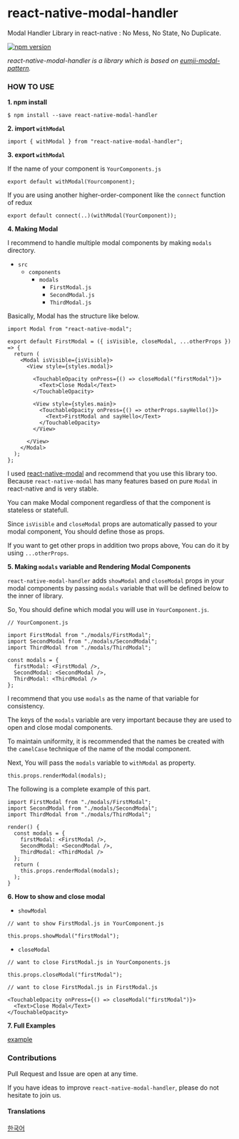 # react-native-modal-handler

Modal Handler Library in react-native : No Mess, No State, No Duplicate.

[![npm version](https://badge.fury.io/js/react-native-modal-handler.svg)](https://badge.fury.io/js/react-native-modal-handler)

*react-native-modal-handler is a library which is based on [eumji-modal-pattern](https://github.com/7772/eumji-modal-pattern?fbclid=IwAR1tArmWXGk5Zo4chu2O8kN729CrKMfZZvJcyJMjuR9fjVFCR2PGeHOjViI).*

### HOW TO USE

**1. npm install**
```
$ npm install --save react-native-modal-handler
```

**2. import `withModal`**
```
import { withModal } from "react-native-modal-handler";
```

**3. export `withModal`**

If the name of your component is `YourComponents.js`

```
export default withModal(Yourcomponent);
```

If you are using another higher-order-component like the `connect` function of redux

```
export default connect(..)(withModal(YourComponent));
```

**4. Making Modal**

I recommend to handle multiple modal components by making `modals` directory.

- `src`
  - `components`
    - `modals`
      - `FirstModal.js`
      - `SecondModal.js`
      - `ThirdModal.js`

Basically, Modal has the structure like below.

```
import Modal from "react-native-modal";

export default FirstModal = ({ isVisible, closeModal, ...otherProps }) => {
  return (
    <Modal isVisible={isVisible}>
      <View style={styles.modal}>

        <TouchableOpacity onPress={() => closeModal("firstModal")}>
          <Text>Close Modal</Text>
        </TouchableOpacity>

        <View style={styles.main}>
          <TouchableOpacity onPress={() => otherProps.sayHello()}>
            <Text>FirstModal and sayHello</Text>
          </TouchableOpacity>
        </View>

      </View>
    </Modal>
  );
};
```

I used [react-native-modal](https://github.com/react-native-community/react-native-modal) and recommend that you use this library too. Because `react-native-modal` has many features based on pure `Modal` in react-native and is very stable.

You can make Modal component regardless of that the component is stateless or statefull.

Since `isVisible` and `closeModal` props are automatically passed to your modal component, You should define those as props.

If you want to get other props in addition two props above, You can do it by using `...otherProps`.

**5. Making `modals` variable and Rendering Modal Components**

`react-native-modal-handler` adds `showModal` and `closeModal` props in your modal components by passing `modals` variable that will be defined below to the inner of library.

So, You should define which modal you will use in `YourComponent.js`.

```
// YourComponent.js

import FirstModal from "./modals/FirstModal";
import SecondModal from "./modals/SecondModal";
import ThirdModal from "./modals/ThirdModal";

const modals = {
  firstModal: <FirstModal />,
  SecondModal: <SecondModal />,
  ThirdModal: <ThirdModal />
};
```

I recommend that you use `modals` as the name of that variable for consistency.

The keys of the `modals` variable are very important because they are used to open and close modal components.

To maintain uniformity, it is recommended that the names be created with the `camelCase` technique of the name of the modal component.

Next, You will pass the `modals` variable to `withModal` as property.

```
this.props.renderModal(modals);
```

The following is a complete example of this part.

```
import FirstModal from "./modals/FirstModal";
import SecondModal from "./modals/SecondModal";
import ThirdModal from "./modals/ThirdModal";

render() {
  const modals = {
    firstModal: <FirstModal />,
    SecondModal: <SecondModal />,
    ThirdModal: <ThirdModal />
  };
  return (
    this.props.renderModal(modals);
  );
}
```

**6. How to show and close modal**

- `showModal`

```
// want to show FirstModal.js in YourComponent.js

this.props.showModal("firstModal");
```

- `closeModal`

```
// want to close FirstModal.js in YourComponents.js

this.props.closeModal("firstModal");
```

```
// want to close FirstModal.js in FirstModal.js

<TouchableOpacity onPress={() => closeModal("firstModal")}>
  <Text>Close Modal</Text>
</TouchableOpacity>
```

**7. Full Examples**

[example](https://github.com/7772/react-native-modal-handler/tree/master/example/EumjiModalPattern)

### Contributions

Pull Request and Issue are open at any time.

If you have ideas to improve `react-native-modal-handler`, please do not hesitate to join us.

#### Translations

[한국어](https://github.com/7772/react-native-modal-handler/blob/master/docs/README-KR.md)



